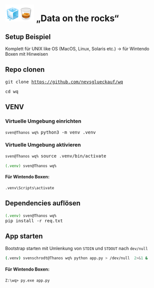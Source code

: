 

# <img src="../Dashboards/python/assets/whisk_rox.png"> „Data on the rocks“

## Setup Beispiel 

Komplett für  UNIX like OS (MacOS, Linux, Solaris etc.) -> für Wintendo Boxen mit Hinweisen

## Repo clonen

<kbd>git clone https://github.com/nevsglueckauf/wq</kbd>

<kbd>cd wq</kbd>



## VENV

### Virtuelle Umgebung einrichten
<code>sven@Thanos wq% </code><kbd>python3 -m venv .venv</kbd>

### Virtuelle Umgebung aktivieren
<code>sven@Thanos wq% </code><kbd>source .venv/bin/activate</kbd>

<code><span style="color:green">(.venv)</span> sven@Thanos wq% </code>

#### Für Wintendo Boxen:

```PS
.venv\Scripts\activate
```

## Dependencies auflösen

<code><span style="color:green">(.venv)</span> sven@Thanos wq% </code><kbd>pip install -r req.txt</kbd>

## App starten
Bootstrap starten mit Umlenkung von ```STDIN``` und ```STDOUT``` nach ```dev/null```

```sh
(.venv) svenschrodt@Thanos wq% python app.py > /dev/null  2>&1 &
```

#### Für Wintendo Boxen:

```PS
Z:\wq> py.exe app.py
```